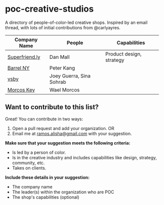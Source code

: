 # poc-creative-studios
A directory of people-of-color-led creative shops. Inspired by an email thread, with lots of initial contributions from @carlyayres.

| Company Name  | People | Capabilities |
| ------------- | ------------- | ------------- |
| [Superfriend.ly](http://superfriend.ly/) | Dan Mall | Product design, strategy |
| [Barrel NY](https://www.barrelny.com/) | Peter Kang | |
| [vsby](https://vsby.co) | Joey Guerra, Sina Sohrab | |
| [Morcos Key](http://morcoskey.com/Home) | Wael Morcos | |


## Want to contribute to this list?
Great! You can contribute in two ways:

1. Open a pull request and add your organization.
OR
2. Email me at ramos.alisha@gmail.com with your suggestion.

**Make sure that your suggestion meets the following criteria:**
* Is led by a person of color.
* Is in the creative industry and includes capabilities like design, strategy, community, etc.
* Takes on clients.

**Include these details in your suggestion:**
* The company name
* The leader(s) within the organization who are POC
* The shop's capabilities (optional)
